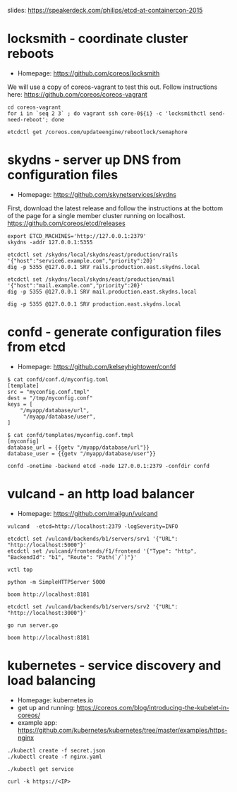 slides: https://speakerdeck.com/philips/etcd-at-containercon-2015

# locksmith - coordinate cluster reboots

- Homepage: https://github.com/coreos/locksmith

We will use a copy of coreos-vagrant to test this out. Follow instructions here: https://github.com/coreos/coreos-vagrant

```
cd coreos-vagrant
for i in `seq 2 3` ; do vagrant ssh core-0${i} -c 'locksmithctl send-need-reboot'; done
```

```
etcdctl get /coreos.com/updateengine/rebootlock/semaphore
```

# skydns - server up DNS from configuration files

- Homepage: https://github.com/skynetservices/skydns

First, download the latest release and follow the instructions at the bottom of the page for a single member cluster running on localhost. https://github.com/coreos/etcd/releases


```
export ETCD_MACHINES='http://127.0.0.1:2379'
skydns -addr 127.0.0.1:5355
```

```
etcdctl set /skydns/local/skydns/east/production/rails     '{"host":"service6.example.com","priority":20}'
dig -p 5355 @127.0.0.1 SRV rails.production.east.skydns.local
```

```
etcdctl set /skydns/local/skydns/east/production/mail     '{"host":"mail.example.com","priority":20}'
dig -p 5355 @127.0.0.1 SRV mail.production.east.skydns.local
```

```
dig -p 5355 @127.0.0.1 SRV production.east.skydns.local
```

# confd - generate configuration files from etcd

- Homepage: https://github.com/kelseyhightower/confd

```
$ cat confd/conf.d/myconfig.toml
[template]
src = "myconfig.conf.tmpl"
dest = "/tmp/myconfig.conf"
keys = [
    "/myapp/database/url",
     "/myapp/database/user",
]
```

```
$ cat confd/templates/myconfig.conf.tmpl
[myconfig]
database_url = {{getv "/myapp/database/url"}}
database_user = {{getv "/myapp/database/user"}}
```

```
confd -onetime -backend etcd -node 127.0.0.1:2379 -confdir confd
```

# vulcand - an http load balancer

- Homepage: https://github.com/mailgun/vulcand

```
vulcand  -etcd=http://localhost:2379 -logSeverity=INFO
```

```
etcdctl set /vulcand/backends/b1/servers/srv1 '{"URL": "http://localhost:5000"}'
etcdctl set /vulcand/frontends/f1/frontend '{"Type": "http", "BackendId": "b1", "Route": "Path(`/`)"}'
```

```
vctl top
```

```
python -m SimpleHTTPServer 5000
```

```
boom http://localhost:8181
```

```
etcdctl set /vulcand/backends/b1/servers/srv2 '{"URL": "http://localhost:3000"}'
```

```
go run server.go
```

```
boom http://localhost:8181
```

# kubernetes - service discovery and load balancing

- Homepage: kubernetes.io
- get up and running: https://coreos.com/blog/introducing-the-kubelet-in-coreos/
- example app: https://github.com/kubernetes/kubernetes/tree/master/examples/https-nginx

```
./kubectl create -f secret.json
./kubectl create -f nginx.yaml
```

```
./kubectl get service
```

```
curl -k https://<IP>
```
